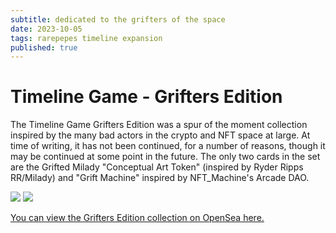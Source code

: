 ```yaml
---
subtitle: dedicated to the grifters of the space
date: 2023-10-05
tags: rarepepes timeline expansion
published: true
---
```


# Timeline Game - Grifters Edition

The Timeline Game Grifters Edition was a spur of the moment collection inspired by the many bad actors in the crypto and NFT space at large. At time of writing, it has not been continued, for a number of reasons, though it may be continued at some point in the future. The only two cards in the set are the Grifted Milady "Conceptual Art Token" (inspired by Ryder Ripps RR/Milady) and "Grift Machine" inspired by NFT_Machine's Arcade DAO.

![](https://raw.seadn.io/files/55d9837065d803393d51dff580cd76bd.png)
![](https://raw.seadn.io/files/ca775d04ef39e318f897fe38d1575f81.png)


[You can view the Grifters Edition collection on OpenSea here.](https://opensea.io/collection/tlgame-grifters)